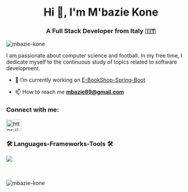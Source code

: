 <h1 align="center">Hi 👋, I'm M'bazie Kone</h1>
<h3 align="center">A Full Stack Developer from Italy &#x1F1EE;&#x1F1F9;</h3>

<p align="left"> <img src="https://komarev.com/ghpvc/?username=mbazie-kone&label=Profile%20views&color=0e75b6&style=flat" alt="mbazie-kone" /> </p>

<p>I am passionate about computer science and football. In my free time, I dedicate myself to the continuous study of topics related to software development.</p>

- 🔭 I’m currently working on [E-BookShop-Spring-Boot](https://github.com/Mbazie-Kone/E-BookShop-Spring-Boot)

- 📫 How to reach me **mbazie89@gmail.com**

<h3 align="left">Connect with me:</h3>
<p align="left">
<a href="https://www.linkedin.com/in/mbaziekone2251" target="blank"><img align="center" src="https://raw.githubusercontent.com/rahuldkjain/github-profile-readme-generator/master/src/images/icons/Social/linked-in-alt.svg" alt="https://www.linkedin.com/in/m-bazie-kone-2167a2207" height="30" width="40" /></a>
</p>

<h3 align="left">🛠️ Languages-Frameworks-Tools 🛠️</h3>
<div>
  <a href="https://skillicons.dev">
    <img src="https://skillicons.dev/icons?i=java,github,mysql,html,css,git,javascript,eclipse,spring,angular,typescript,bootstrap,cs" />
  </a>
</div>
<br><br>
<p><img align="left" src="https://github-readme-stats.vercel.app/api/top-langs?username=mbazie-kone&show_icons=true&locale=en&layout=compact" alt="mbazie-kone" /></p>
